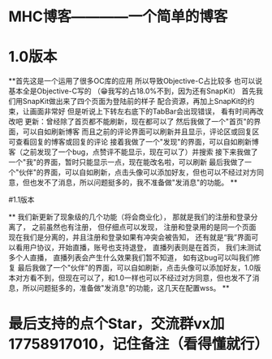# MHC博客————一个简单的博客
# 1.0版本
**首先这是一个运用了很多OC库的应用
所以导致Objective-C占比较多
也可以说基本全是Objective-C写的
（😁我写的占18.0%不到，因为还有SnapKit）
首先我们用SnapKit做出来了四个页面为登陆前的样子
配合资源，再加上SnapKit的约束，让画面非常好
但是听说上下转左右底下的TabBar会出现错误，
看有时间再改改吧
更新：曾经除了首页都不能刷新，现在都可以了
然后我做了一个"首页"的界面，可以自如刷新博客
而且之前的评论界面可以刷新并且显示，评论区或回复区可查看回复的博客或回复的评论
接着我做了一个"发现"的界面，可以自如刷新博客（之前发现了一个bug，点赞评不能显示，现在可以了）并搜索
接下来我做了一个"我"的界面，暂时只能显示一点，现在能改名啦，可以刷新
最后我做了一个"伙伴"的界面，可以自如刷新，点击头像可以添加好友，但也可以不经过对方同意，但也发不了消息，所以问题挺多的，我不准备做"发消息"的功能。
**

#1.1版本

**
我们新更新了现象级的几个功能（将会商业化），
那就是我们的注册和登录分离了，
之前虽然也有注册，
但仔细点可以发现，
注册和登录用的是同一个页面
现在我们是分离的，并且注册和登录如果有冲突会被告知，
还有就是“我”界面可以看用户协议，开始直播，账号也支持退登，
直播列表则是在首页，
我们未测试多个人直播，
直播列表会产生什么效果我们暂不知道，
如有这bug可以叫我们修复
最后我做了一个"伙伴"的界面，可以自如刷新，点击头像可以添加好友，1.0版本对方看不到，但现在可以了，和1.0一样也可以不经过对方同意，但也发不了消息，所以问题挺多的，准备做"发消息"的功能，这几天在配置wss。
**
# 最后支持的点个Star，交流群vx加17758917010，记住备注（看得懂就行）
